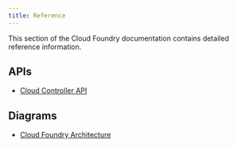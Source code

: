 ```yaml
---
title: Reference
---
```


This section of the Cloud Foundry documentation contains detailed reference information. 

## APIs ##

  * [Cloud Controller API](cc-api.html)

## Diagrams ##

  * [Cloud Foundry Architecture](cc-arch.html)

